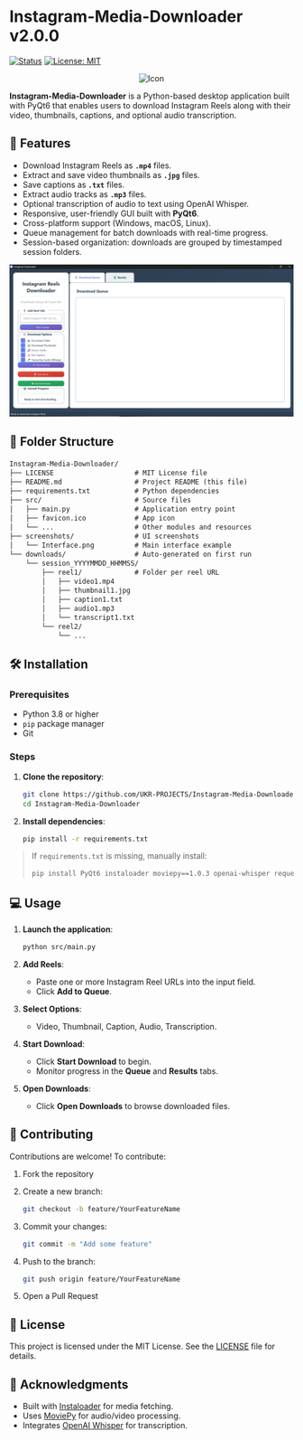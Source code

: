 # Instagram-Media-Downloader v2.0.0

[![Status](https://img.shields.io/badge/status-active-47c219.svg)](#) [![License: MIT](https://img.shields.io/badge/License-MIT-yellow.svg)](LICENSE)

<p align="center">
    <img src="src/favicon.ico" alt="Icon" width="80" height="80" />
</p>

**Instagram-Media-Downloader** is a Python-based desktop application built with PyQt6 that enables users to download Instagram Reels along with their video, thumbnails, captions, and optional audio transcription.

## 🚀 Features

* Download Instagram Reels as **`.mp4`** files.
* Extract and save video thumbnails as **`.jpg`** files.
* Save captions as **`.txt`** files.
* Extract audio tracks as **`.mp3`** files.
* Optional transcription of audio to text using OpenAI Whisper.
* Responsive, user-friendly GUI built with **PyQt6**.
* Cross-platform support (Windows, macOS, Linux).
* Queue management for batch downloads with real-time progress.
* Session-based organization: downloads are grouped by timestamped session folders.

![Interface](screenshots/Interface.png)

## 📂 Folder Structure

```plaintext
Instagram-Media-Downloader/
├── LICENSE                    # MIT License file
├── README.md                  # Project README (this file)
├── requirements.txt           # Python dependencies
├── src/                       # Source files
│   ├── main.py                # Application entry point
│   ├── favicon.ico            # App icon
│   └── ...                    # Other modules and resources
├── screenshots/               # UI screenshots
│   └── Interface.png          # Main interface example
└── downloads/                 # Auto-generated on first run
    └── session_YYYYMMDD_HHMMSS/
        ├── reel1/             # Folder per reel URL
        │   ├── video1.mp4
        │   ├── thumbnail1.jpg
        │   ├── caption1.txt
        │   ├── audio1.mp3
        │   └── transcript1.txt
        └── reel2/
            └── ...
```

## 🛠️ Installation

### Prerequisites

* Python 3.8 or higher
* `pip` package manager
* Git

### Steps

1. **Clone the repository**:

   ```bash
   git clone https://github.com/UKR-PROJECTS/Instagram-Media-Downloader.git
   cd Instagram-Media-Downloader
   ```
2. **Install dependencies**:

   ```bash
   pip install -r requirements.txt
   ```

> If `requirements.txt` is missing, manually install:
>
> ```bash
> pip install PyQt6 instaloader moviepy==1.0.3 openai-whisper requests pillow
> ```

## 💻 Usage

1. **Launch the application**:

   ```bash
   python src/main.py
   ```
2. **Add Reels**:

   * Paste one or more Instagram Reel URLs into the input field.
   * Click **Add to Queue**.
3. **Select Options**:

   * Video, Thumbnail, Caption, Audio, Transcription.
4. **Start Download**:

   * Click **Start Download** to begin.
   * Monitor progress in the **Queue** and **Results** tabs.
5. **Open Downloads**:

   * Click **Open Downloads** to browse downloaded files.

## 🤝 Contributing

Contributions are welcome! To contribute:

1. Fork the repository
2. Create a new branch:

   ```bash
   git checkout -b feature/YourFeatureName
   ```
3. Commit your changes:

   ```bash
   git commit -m "Add some feature"
   ```
4. Push to the branch:

   ```bash
   git push origin feature/YourFeatureName
   ```
5. Open a Pull Request

## 📜 License

This project is licensed under the MIT License. See the [LICENSE](LICENSE) file for details.

## 🙏 Acknowledgments

* Built with [Instaloader](https://instaloader.github.io/) for media fetching.
* Uses [MoviePy](https://github.com/Zulko/moviepy) for audio/video processing.
* Integrates [OpenAI Whisper](https://github.com/openai/whisper) for transcription.
